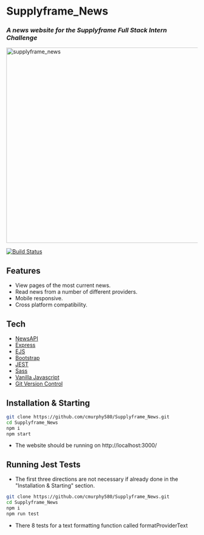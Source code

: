 # Supplyframe_News
### _A news website for the Supplyframe Full Stack Intern Challenge_
<img width="514" alt="supplyframe_news" src="https://user-images.githubusercontent.com/20917138/154829887-08cb54ea-02d3-4119-b342-62046cd3b33b.png">

[![Build Status](https://travis-ci.org/joemccann/dillinger.svg?branch=master)](https://travis-ci.org/joemccann/dillinger)
## Features
- View pages of the most current news.
- Read news from a number of different providers.
- Mobile responsive.
- Cross platform compatibility.
## Tech
- [NewsAPI](https://newsapi.org/)
- [Express](https://expressjs.com/) 
- [EJS](https://ejs.co/)  
- [Bootstrap](https://getbootstrap.com/)  
- [JEST](https://jestjs.io/docs/getting-started)  
- [Sass](https://sass-lang.com/guide)
- [Vanilla Javascript](https://www.javascript.com/)
- [Git Version Control](https://git-scm.com/)


## Installation & Starting
```sh
git clone https://github.com/cmurphy580/Supplyframe_News.git
cd Supplyframe_News
npm i
npm start
```
- The website should be running on http://localhost:3000/

## Running Jest Tests
- The first three directions are not necessary if already done in the "Installation & Starting" section.
```sh
git clone https://github.com/cmurphy580/Supplyframe_News.git
cd Supplyframe_News
npm i
npm run test
```
- There 8 tests for a text formatting function called formatProviderText
